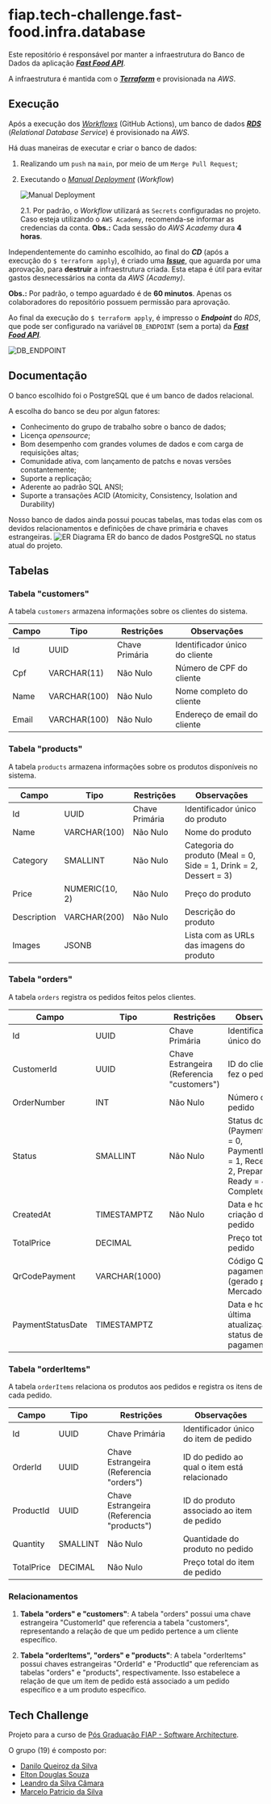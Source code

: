 # fiap.tech-challenge.fast-food.infra.database

Este repositório é responsável por manter a infraestrutura do Banco de Dados da aplicação [**_Fast Food API_**](https://github.com/leandrocamara/fiap.tech-challenge.fast-food.api).

A infraestrutura é mantida com o [**_Terraform_**](https://www.terraform.io/) e provisionada na _AWS_.

## Execução

Após a execução dos [_Workflows_](https://github.com/leandrocamara/fiap.tech-challenge.fast-food.infra.database/actions) (GitHub Actions), um banco de dados [**_RDS_**](https://docs.aws.amazon.com/eks/) (_Relational Database Service_) é provisionado na _AWS_.

Há duas maneiras de executar e criar o banco de dados:

1. Realizando um `push` na `main`, por meio de um `Merge Pull Request`;

2. Executando o [_Manual Deployment_](https://github.com/leandrocamara/fiap.tech-challenge.fast-food.infra.database/actions/workflows/manual-deployment.yaml) (_Workflow_)

    ![Manual Deployment](./docs/manual-deployment.png)

    2.1. Por padrão, o _Workflow_ utilizará as `Secrets` configuradas no projeto. Caso esteja utilizando o `AWS Academy`, recomenda-se informar as credencias da conta. **Obs.:** Cada sessão do _AWS Academy_ dura **4 horas**.

Independentemente do caminho escolhido, ao final do **_CD_** (após a execução do `$ terraform apply`), é criado uma [**_Issue_**](https://github.com/leandrocamara/fiap.tech-challenge.fast-food.infra.database/issues), que aguarda por uma aprovação, para **destruir** a infraestrutura criada. Esta etapa é útil para evitar gastos desnecessários na conta da _AWS (Academy)_.

  **Obs.:** Por padrão, o tempo aguardado é de **60 minutos**. Apenas os colaboradores do repositório possuem permissão para aprovação.

Ao final da execução do `$ terraform apply`, é impresso o **_Endpoint_** do _RDS_, que pode ser configurado na variável `DB_ENDPOINT` (sem a porta) da [**_Fast Food API_**](https://github.com/leandrocamara/fiap.tech-challenge.fast-food.api).

  ![DB_ENDPOINT](./docs/db-endpoint.png)

## Documentação

O banco escolhido foi o PostgreSQL que é um banco de dados relacional.

A escolha do banco se deu por algun fatores:
- Conhecimento do grupo de trabalho sobre o banco de dados;
- Licença *opensource*;
- Bom desempenho com grandes volumes de dados e com carga de requisições altas;
- Comunidade ativa, com lançamento de patchs e novas versões constantemente;
- Suporte a replicação;
- Aderente ao padrão SQL ANSI;
- Suporte a transações ACID (Atomicity, Consistency, Isolation and Durability)

Nosso banco de dados ainda possui poucas tabelas, mas todas elas com os devidos relacionamentos e definições de chave primária e chaves estrangeiras.
![ER](./docs/er.png)
Diagrama ER do banco de dados PostgreSQL no status atual do projeto.


## Tabelas

### Tabela "customers"

A tabela `customers` armazena informações sobre os clientes do sistema.

| Campo    | Tipo         | Restrições         | Observações                      |
|----------|--------------|---------------------|----------------------------------|
| Id       | UUID         | Chave Primária      | Identificador único do cliente   |
| Cpf      | VARCHAR(11)  | Não Nulo            | Número de CPF do cliente         |
| Name     | VARCHAR(100) | Não Nulo            | Nome completo do cliente          |
| Email    | VARCHAR(100) | Não Nulo            | Endereço de email do cliente      |

### Tabela "products"

A tabela `products` armazena informações sobre os produtos disponíveis no sistema.

| Campo       | Tipo          | Restrições         | Observações                                      |
|-------------|---------------|---------------------|--------------------------------------------------|
| Id          | UUID          | Chave Primária      | Identificador único do produto                   |
| Name        | VARCHAR(100)  | Não Nulo            | Nome do produto                                  |
| Category    | SMALLINT      | Não Nulo            | Categoria do produto (Meal = 0, Side = 1, Drink = 2, Dessert = 3) |
| Price       | NUMERIC(10, 2)| Não Nulo            | Preço do produto                                |
| Description | VARCHAR(200)  | Não Nulo            | Descrição do produto                            |
| Images      | JSONB         |                     | Lista com as URLs das imagens do produto    |

### Tabela "orders"

A tabela `orders` registra os pedidos feitos pelos clientes.

| Campo          | Tipo         | Restrições         | Observações                                     |
|----------------|--------------|---------------------|-------------------------------------------------|
| Id             | UUID         | Chave Primária      | Identificador único do pedido                    |
| CustomerId     | UUID         | Chave Estrangeira (Referencia "customers") | ID do cliente que fez o pedido      |
| OrderNumber    | INT          | Não Nulo            | Número do pedido                                 |
| Status         | SMALLINT     | Não Nulo            | Status do pedido (PaymentPending = 0, PaymentRefused = 1, Received = 2, Preparing = 3, Ready = 4, Completed = 5) |
| CreatedAt      | TIMESTAMPTZ  | Não Nulo            | Data e hora de criação do pedido                  |
| TotalPrice     | DECIMAL      |                     | Preço total do pedido                          |
| QrCodePayment  | VARCHAR(1000)|                     | Código QR para pagamento (gerado pelo MercadoPago)         |
| PaymentStatusDate | TIMESTAMPTZ |                     | Data e hora da última atualização do status de pagamento |

### Tabela "orderItems"

A tabela `orderItems` relaciona os produtos aos pedidos e registra os itens de cada pedido.

| Campo       | Tipo         | Restrições         | Observações                                          |
|-------------|--------------|---------------------|------------------------------------------------------|
| Id          | UUID         | Chave Primária      | Identificador único do item de pedido                  |
| OrderId     | UUID         | Chave Estrangeira (Referencia "orders") | ID do pedido ao qual o item está relacionado  |
| ProductId   | UUID         | Chave Estrangeira (Referencia "products") | ID do produto associado ao item de pedido   |
| Quantity    | SMALLINT     | Não Nulo            | Quantidade do produto no pedido                      |
| TotalPrice  | DECIMAL      | Não Nulo            | Preço total do item de pedido                        |

### Relacionamentos

1. **Tabela "orders" e "customers"**: A tabela "orders" possui uma chave estrangeira "CustomerId" que referencia a tabela "customers", representando a relação de que um pedido pertence a um cliente específico.

2. **Tabela "orderItems", "orders" e "products"**: A tabela "orderItems" possui chaves estrangeiras "OrderId" e "ProductId" que referenciam as tabelas "orders" e "products", respectivamente. Isso estabelece a relação de que um item de pedido está associado a um pedido específico e a um produto específico.


## Tech Challenge
Projeto para a curso de [Pós Graduação FIAP - Software Architecture](https://postech.fiap.com.br/curso/software-architecture/).

O grupo (19) é composto por:
- [Danilo Queiroz da Silva](https://github.com/DaniloQueirozSilva)
- [Elton Douglas Souza](https://github.com/eltonds88)
- [Leandro da Silva Câmara](https://github.com/leandrocamara)
- [Marcelo Patricio da Silva](https://github.com/mpatricio007)